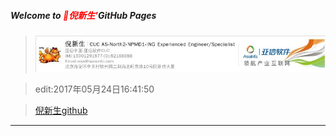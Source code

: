 ##### Welcome to <span style="color:red">🍎倪新生'</span>GitHub Pages
>![](nixs.png)

>edit:2017年05月24日16:41:50

>[倪新生github](https://github.com/wvqusrtg)

>

---